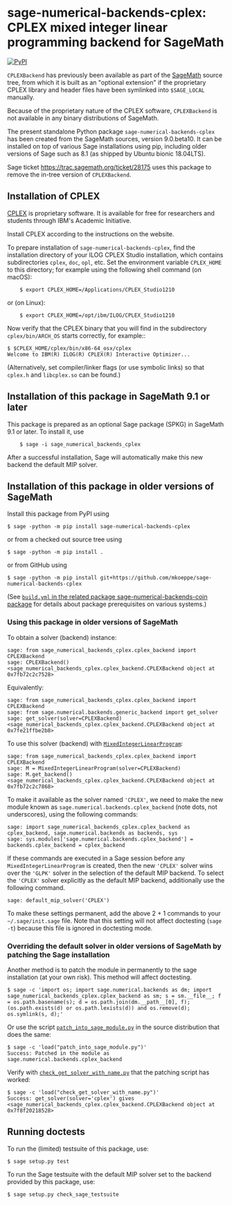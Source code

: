 # sage-numerical-backends-cplex: CPLEX mixed integer linear programming backend for SageMath

[![PyPI](https://img.shields.io/pypi/v/sage-numerical-backends-cplex)](https://pypi.org/project/sage-numerical-backends-cplex/ "PyPI: sage-numerical-backends-cplex")

`CPLEXBackend` has previously been available as part of the [SageMath](http://www.sagemath.org/) source tree,
from which it is built as an "optional extension" if the proprietary CPLEX library and header files have been symlinked into `$SAGE_LOCAL` manually.

Because of the proprietary nature of the CPLEX software, `CPLEXBackend` is not available in any binary distributions of SageMath.

The present standalone Python package `sage-numerical-backends-cplex` has been created from the SageMath sources, version 9.0.beta10.  It can be installed on top of various Sage installations using pip, including older versions of Sage such as 8.1 (as shipped by Ubuntu bionic 18.04LTS).

Sage ticket https://trac.sagemath.org/ticket/28175 uses this package to remove the in-tree version of `CPLEXBackend`.

## Installation of CPLEX

[CPLEX](https://www.ibm.com/products/ilog-cplex-optimization-studio)
is proprietary software.  It is available for free for researchers and students through IBM's Academic Initiative.

Install CPLEX according to the instructions on the website.

To prepare installation of `sage-numerical-backends-cplex`, find the installation directory of your ILOG CPLEX Studio installation, which contains subdirectories ``cplex``, ``doc``, ``opl``, etc. Set the environment variable ``CPLEX_HOME`` to this directory; for example using the following shell command (on macOS):

        $ export CPLEX_HOME=/Applications/CPLEX_Studio1210

or (on Linux):

        $ export CPLEX_HOME=/opt/ibm/ILOG/CPLEX_Studio1210

Now verify that the CPLEX binary that you will find in the subdirectory ``cplex/bin/ARCH_OS`` starts correctly, for example::

    $ $CPLEX_HOME/cplex/bin/x86-64_osx/cplex
    Welcome to IBM(R) ILOG(R) CPLEX(R) Interactive Optimizer...

(Alternatively, set compiler/linker flags (or use symbolic links) so that `cplex.h` and `libcplex.so` can be found.)

## Installation of this package in SageMath 9.1 or later

This package is prepared as an optional Sage package (SPKG) in SageMath 9.1 or later.
To install it, use

        $ sage -i sage_numerical_backends_cplex

After a successful installation, Sage will automatically make this new backend
the default MIP solver.

## Installation of this package in older versions of SageMath

Install this package from PyPI using

    $ sage -python -m pip install sage-numerical-backends-cplex

or from a checked out source tree using

    $ sage -python -m pip install .

or from GitHub using

    $ sage -python -m pip install git+https://github.com/mkoeppe/sage-numerical-backends-cplex

(See [`build.yml` in the related package sage-numerical-backends-coin package](https://github.com/mkoeppe/sage-numerical-backends-coin/blob/master/.github/workflows/build.yml) for details about package prerequisites on various systems.)

### Using this package in older versions of SageMath

To obtain a solver (backend) instance:

    sage: from sage_numerical_backends_cplex.cplex_backend import CPLEXBackend
    sage: CPLEXBackend()
    <sage_numerical_backends_cplex.cplex_backend.CPLEXBackend object at 0x7fb72c2c7528>

Equivalently:

    sage: from sage_numerical_backends_cplex.cplex_backend import CPLEXBackend
    sage: from sage.numerical.backends.generic_backend import get_solver
    sage: get_solver(solver=CPLEXBackend)
    <sage_numerical_backends_cplex.cplex_backend.CPLEXBackend object at 0x7fe21ffbe2b8>

To use this solver (backend) with [`MixedIntegerLinearProgram`](http://doc.sagemath.org/html/en/reference/numerical/sage/numerical/mip.html):

    sage: from sage_numerical_backends_cplex.cplex_backend import CPLEXBackend
    sage: M = MixedIntegerLinearProgram(solver=CPLEXBackend)
    sage: M.get_backend()
    <sage_numerical_backends_cplex.cplex_backend.CPLEXBackend object at 0x7fb72c2c7868>

To make it available as the solver named `'CPLEX'`, we need to make the new module
known as `sage.numerical.backends.cplex_backend` (note dots, not underscores), using
the following commands:

    sage: import sage_numerical_backends_cplex.cplex_backend as cplex_backend, sage.numerical.backends as backends, sys
    sage: sys.modules['sage.numerical.backends.cplex_backend'] = backends.cplex_backend = cplex_backend

If these commands are executed in a Sage session before any `MixedIntegerLinearProgram` is created, then
the new `'CPLEX'` solver wins over the `'GLPK'` solver in the selection of the default MIP backend.
To select the `'CPLEX'` solver explicitly as the default MIP backend, additionally use the following command.

    sage: default_mip_solver('CPLEX')

To make these settings permanent, add the above 2 + 1 commands to your `~/.sage/init.sage` file.
Note that this setting will not affect doctesting (`sage -t`) because this file is ignored in doctesting mode.

### Overriding the default solver in older versions of SageMath by patching the Sage installation

Another method is to patch the module in permanently to the sage installation (at your own risk).
This method will affect doctesting.

    $ sage -c 'import os; import sage.numerical.backends as dm; import sage_numerical_backends_cplex.cplex_backend as sm; s = sm.__file__; f = os.path.basename(s); d = os.path.join(dm.__path__[0], f); (os.path.exists(d) or os.path.lexists(d)) and os.remove(d); os.symlink(s, d);'

Or use the script [`patch_into_sage_module.py`](patch_into_sage_module.py) in the source distribution that does the same:

    $ sage -c 'load("patch_into_sage_module.py")'
    Success: Patched in the module as sage.numerical.backends.cplex_backend

Verify with [`check_get_solver_with_name.py`](check_get_solver_with_name.py) that the patching script has worked:

    $ sage -c 'load("check_get_solver_with_name.py")'
    Success: get_solver(solver='cplex') gives <sage_numerical_backends_cplex.cplex_backend.CPLEXBackend object at 0x7f8f20218528>

## Running doctests

To run the (limited) testsuite of this package, use:

    $ sage setup.py test

To run the Sage testsuite with the default MIP solver set to the backend provided by this package, use:

    $ sage setup.py check_sage_testsuite

